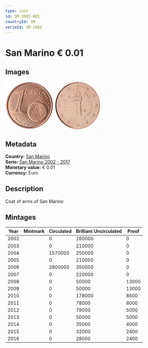 ```yaml
---
type: coin
id: SM-2002-001
countryId: SM
serieId: SM-2002
---
```


# San Marino € 0.01

## Images

<img src="../../../Images/common-2002-001.webp" height="150" alt="Front image"><img src="Images/san marino-2002-001.webp" height="150" alt="Back image">

## Metadata

**Country:** [San Marino](../index.md)\
**Serie:** [San Marino 2002 - 2017](index.md)\
**Monetary value:** € 0.01\
**Currency:** Euro

## Description

Coat of arms of San Marino

## Mintages

| Year | Mintmark | Circulated | Brilliant Uncirculated | Proof |
| ---- | -------- | ---------- | ---------------------- | ----- |
| 2002 |          | 0          | 160000                 | 0     |
| 2003 |          | 0          | 210000                 | 0     |
| 2004 |          | 1570000    | 250000                 | 0     |
| 2005 |          | 0          | 210000                 | 0     |
| 2006 |          | 2800000    | 350000                 | 0     |
| 2007 |          | 0          | 220000                 | 0     |
| 2008 |          | 0          | 50000                  | 13000 |
| 2009 |          | 0          | 50000                  | 13000 |
| 2010 |          | 0          | 178000                 | 8600  |
| 2011 |          | 0          | 78000                  | 8000  |
| 2012 |          | 0          | 79000                  | 5000  |
| 2013 |          | 0          | 50000                  | 5000  |
| 2014 |          | 0          | 35000                  | 4000  |
| 2015 |          | 0          | 32000                  | 2400  |
| 2016 |          | 0          | 28000                  | 2400  |
